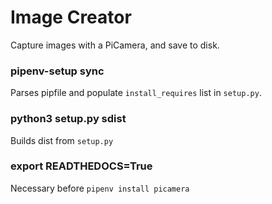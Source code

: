 # Image Creator
Capture images with a PiCamera, and save to disk.

### pipenv-setup sync
Parses pipfile and populate `install_requires` list in `setup.py`.

### python3 setup.py sdist
Builds dist from `setup.py`

### export READTHEDOCS=True
Necessary before `pipenv install picamera`